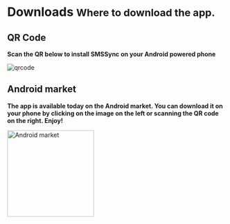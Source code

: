 <div class="page-header">
<h1>Downloads <small>Where to download the app.</small></h1>
</div>
<div class="row">
<div class="span4">
<h2>QR Code</h2>
<p><strong>Scan the QR below to install SMSSync on your Android powered phone</strong></p>
<p><img src="http://qrcode.kaywa.com/img.php?s=6&#038;d=http%3A%2F%2Fmarket.android.com%2Fdetails%3Fid%3Dorg.addhen.smssync" alt="qrcode" /> 
</div>
<div class="span4">
<h2>Android market</h2>
<p><strong>The app is available today on the Android market. You can download it on your phone by clicking on the image on the left or scanning the QR code on the right. Enjoy!</strong></p>
<p><a href="https://market.android.com/details?id=org.addhen.smssync"><img class="size-thumbnail wp-image-4527  " title="ushahidi_android_on_the_market" src="http://blog.ushahidi.com/wp-content/uploads/2011/07/ushahidi_android_on_the_market-150x150.png" alt="Android market" width="200" height="200" /></a>
</div>
</div>
